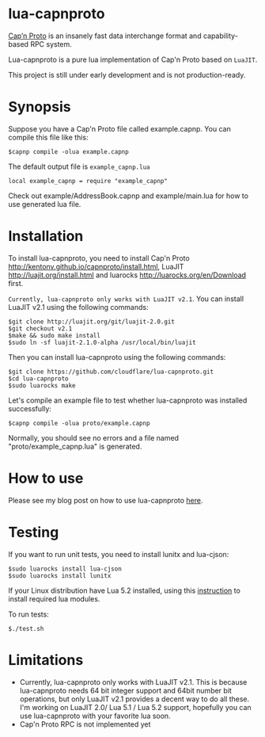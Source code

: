 lua-capnproto
=============

[Cap’n Proto](http://kentonv.github.io/capnproto/index.html) is an insanely fast data interchange format and capability-based RPC system.

Lua-capnproto is a pure lua implementation of Cap'n Proto based on `LuaJIT`.

This project is still under early development and is not production-ready.

Synopsis
========
Suppose you have a Cap'n Proto file called example.capnp. You can compile this file like this:

    $capnp compile -olua example.capnp

The default output file is `example_capnp.lua`

    local example_capnp = require "example_capnp"

Check out example/AddressBook.capnp and example/main.lua for how to use generated lua file.

Installation
============
To install lua-capnproto, you need to install Cap'n Proto <http://kentonv.github.io/capnproto/install.html>, LuaJIT <http://luajit.org/install.html> and luarocks <http://luarocks.org/en/Download> first.

`Currently, lua-capnproto only works with LuaJIT v2.1`. You can install LuaJIT v2.1 using the following commands:

    $git clone http://luajit.org/git/luajit-2.0.git
    $git checkout v2.1
    $make && sudo make install
    $sudo ln -sf luajit-2.1.0-alpha /usr/local/bin/luajit

Then you can install lua-capnproto using the following commands:

    $git clone https://github.com/cloudflare/lua-capnproto.git
    $cd lua-capnproto
    $sudo luarocks make

Let's compile an example file to test whether lua-capnproto was installed successfully:

    $capnp compile -olua proto/example.capnp

Normally, you should see no errors and a file named "proto/example_capnp.lua" is generated.

How to use
==========
Please see my blog post on how to use lua-capnproto [here](http://blog.cloudflare.com/introducing-lua-capnproto-better-serialization-in-lua).

Testing
=======

If you want to run unit tests, you need to install lunitx and lua-cjson:

    $sudo luarocks install lua-cjson
    $sudo luarocks install lunitx

If your Linux distribution have Lua 5.2 installed, using this [instruction](https://github.com/calio/lua-capnproto/issues/1) to install required lua modules.

To run tests:

	$./test.sh

Limitations
===========
* Currently, lua-capnproto only works with LuaJIT v2.1. This is because lua-capnproto needs 64 bit integer support and 64bit number bit operations, but only LuaJIT v2.1 provides a decent way to do all these. I'm working on LuaJIT 2.0/ Lua 5.1 / Lua 5.2 support, hopefully you can use lua-capnproto with your favorite lua soon.
* Cap'n Proto RPC is not implemented yet
